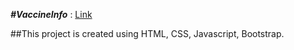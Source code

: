 ***#VaccineInfo*** : [Link](https://dives17.github.io/vaccine-info.github.io/)

##This project is created using HTML, CSS, Javascript, Bootstrap.

